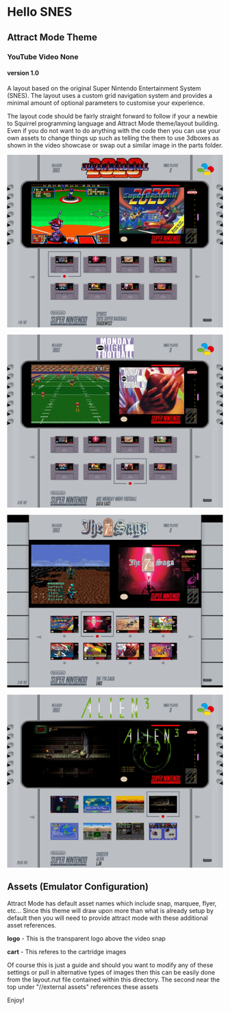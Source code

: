 # Hello SNES

## Attract Mode Theme

### YouTube Video None
#### version 1.0

A layout based on the original Super Nintendo Entertainment System (SNES). The layout uses a custom grid navigation system and provides a minimal amount of optional parameters to customise your experience.

The layout code should be fairly straight forward to follow if your a newbie to Squirrel programming language and Attract Mode theme/layout building. Even if you do not want to do anything with the code then you can use your own assets to change things up such as telling the them to use 3dboxes as shown in the video showcase or swap out a similar image in the parts folder.

![PAL with Carts](/parts/gitscreen1.jpg)

![PAL with Cart](/parts/gitscreen2.jpg)

![USA with Box](/parts/gitscreen3.jpg)

![PAL with Snap](/parts/gitscreen4.jpg)

## Assets (Emulator Configuration)

Attract Mode has default asset names which include snap, marquee, flyer, etc... Since this theme will draw upon more than what is already setup by default then you will need to provide attract mode with these additional asset references.

**logo** - This is the transparent logo above the video snap

**cart** - This referes to the cartridge images

Of course this is just a guide and should you want to modify any of these settings or pull in alternative types of images then this can be easily done from the layout.nut file contained within this directory. The second near the top under "//external assets" references these assets

Enjoy!

